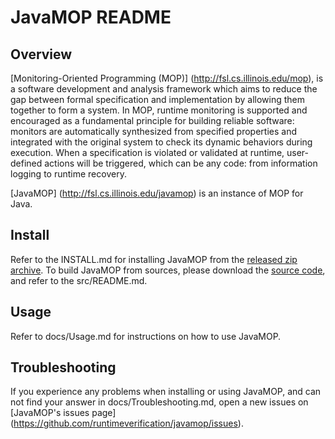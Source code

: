 # JavaMOP README

## Overview

[Monitoring-Oriented Programming (MOP)]
(http://fsl.cs.illinois.edu/mop),
is a software development and
analysis framework which aims to reduce the gap between formal
specification and implementation by allowing them together to form a
system. In MOP, runtime monitoring is supported and encouraged as a
fundamental principle for building reliable software: monitors are
automatically synthesized from specified properties and integrated
with the original system to check its dynamic behaviors during
execution. When a specification is violated or validated at runtime,
user-defined actions will be triggered, which can be any code: from
information logging to runtime recovery. 

[JavaMOP]
(http://fsl.cs.illinois.edu/javamop)
is an instance of MOP for Java.

## Install

Refer to the INSTALL.md for installing JavaMOP from the [released
zip archive](http://fsl.cs.illinois.edu/index.php/JavaMOP4).  To build
JavaMOP from sources, please download the [source
code](https://github.com/runtimeverification/javamop), and refer to
the src/README.md.


## Usage

Refer to docs/Usage.md for instructions on how to use JavaMOP.

## Troubleshooting

If you experience any problems when installing or using JavaMOP,
and can not find your answer in docs/Troubleshooting.md,
open a new issues on [JavaMOP's issues page]
(https://github.com/runtimeverification/javamop/issues).

